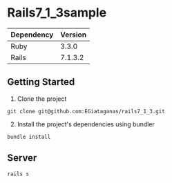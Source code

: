 # Rails7_1_3sample

| Dependency | Version |
|:-----------|:--------|
| Ruby       | 3.3.0 |
| Rails      | 7.1.3.2 |

## Getting Started

1.  Clone the project

  `git clone git@github.com:EGiataganas/rails7_1_3.git`


2. Install the project's dependencies using bundler

  `bundle install`

## Server

  `rails s`
